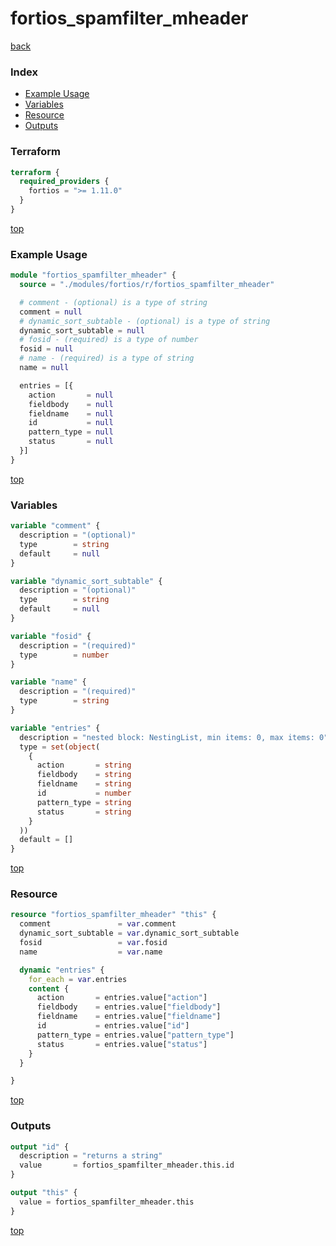 # fortios_spamfilter_mheader

[back](../fortios.md)

### Index

- [Example Usage](#example-usage)
- [Variables](#variables)
- [Resource](#resource)
- [Outputs](#outputs)

### Terraform

```terraform
terraform {
  required_providers {
    fortios = ">= 1.11.0"
  }
}
```

[top](#index)

### Example Usage

```terraform
module "fortios_spamfilter_mheader" {
  source = "./modules/fortios/r/fortios_spamfilter_mheader"

  # comment - (optional) is a type of string
  comment = null
  # dynamic_sort_subtable - (optional) is a type of string
  dynamic_sort_subtable = null
  # fosid - (required) is a type of number
  fosid = null
  # name - (required) is a type of string
  name = null

  entries = [{
    action       = null
    fieldbody    = null
    fieldname    = null
    id           = null
    pattern_type = null
    status       = null
  }]
}
```

[top](#index)

### Variables

```terraform
variable "comment" {
  description = "(optional)"
  type        = string
  default     = null
}

variable "dynamic_sort_subtable" {
  description = "(optional)"
  type        = string
  default     = null
}

variable "fosid" {
  description = "(required)"
  type        = number
}

variable "name" {
  description = "(required)"
  type        = string
}

variable "entries" {
  description = "nested block: NestingList, min items: 0, max items: 0"
  type = set(object(
    {
      action       = string
      fieldbody    = string
      fieldname    = string
      id           = number
      pattern_type = string
      status       = string
    }
  ))
  default = []
}
```

[top](#index)

### Resource

```terraform
resource "fortios_spamfilter_mheader" "this" {
  comment               = var.comment
  dynamic_sort_subtable = var.dynamic_sort_subtable
  fosid                 = var.fosid
  name                  = var.name

  dynamic "entries" {
    for_each = var.entries
    content {
      action       = entries.value["action"]
      fieldbody    = entries.value["fieldbody"]
      fieldname    = entries.value["fieldname"]
      id           = entries.value["id"]
      pattern_type = entries.value["pattern_type"]
      status       = entries.value["status"]
    }
  }

}
```

[top](#index)

### Outputs

```terraform
output "id" {
  description = "returns a string"
  value       = fortios_spamfilter_mheader.this.id
}

output "this" {
  value = fortios_spamfilter_mheader.this
}
```

[top](#index)